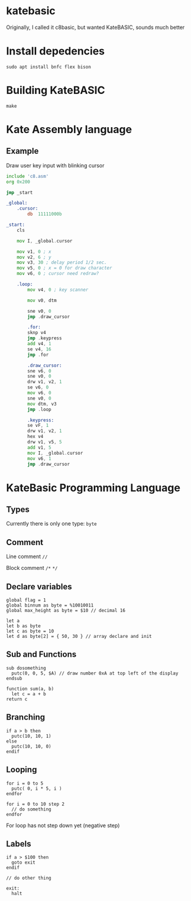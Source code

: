 # katebasic

Originally, I called it c8basic, but wanted KateBASIC, sounds much better

# Install depedencies

```
sudo apt install bnfc flex bison
```

# Building KateBASIC

```
make
```

# Kate Assembly language

## Example

Draw user key input with blinking cursor

```asm
include 'c8.asm'
org 0x200

jmp	_start

_global:
	.cursor:	
		db	11111000b

_start:
	cls

	mov I, _global.cursor

	mov v1, 0 ; x
	mov v2, 6 ; y
	mov v3, 30 ; delay period 1/2 sec.
	mov v5, 0 ; x = 0 for draw character
	mov v6, 0 ; cursor need redraw?

	.loop:
		mov v4, 0 ; key scanner

		mov v0, dtm

		sne v0, 0
		jmp .draw_cursor

		.for:
		sknp v4
		jmp .keypress
		add v4, 1
		se v4, 16
		jmp .for

		.draw_cursor:
		sne v6, 0
		sne v0, 0
		drw v1, v2, 1
		se v6, 0
		mov v6, 0
		sne v0, 0
		mov dtm, v3
		jmp .loop

		.keypress:
		se vF, 1
		drw v1, v2, 1
		hex v4
		drw v1, v5, 5
		add v1, 5
		mov I, _global.cursor
		mov v6, 1
		jmp .draw_cursor
```

# KateBasic Programming Language 

## Types

Currently there is only one type: `byte`

## Comment

Line comment `//`

Block comment `/*` `*/`

## Declare variables

```
global flag = 1
global binnum as byte = %10010011
global max_height as byte = $10 // decimal 16

let a
let b as byte
let c as byte = 10
let d as byte[2] = { 50, 30 } // array declare and init
```

## Sub and Functions

```
sub dosomething
  putc(0, 0, 5, $A) // draw number 0xA at top left of the display
endsub

function sum(a, b)
  let c = a + b
return c
```

## Branching

```
if a > b then
  putc(10, 10, 1)
else
  putc(10, 10, 0)
endif
```

## Looping

```
for i = 0 to 5
  putc( 0, i * 5, i )
endfor

for i = 0 to 10 step 2
  // do something
endfor
```

For loop has not step down yet (negative step)

## Labels

```
if a > $100 then
  goto exit
endif

// do other thing

exit:
  halt
```
